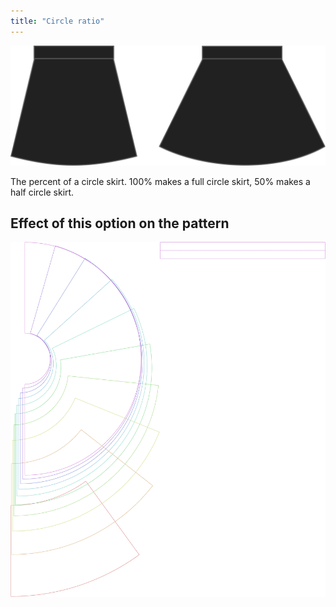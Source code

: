 ```yaml
---
title: "Circle ratio"
---
```


![Circle ratio](circleratio.svg)

The percent of a circle skirt. 100% makes a full circle skirt, 50% makes a half circle skirt.

## Effect of this option on the pattern

![This image shows the effect of this option by superimposing several variants that have a different value for this option](sandy_circleratio_sample.svg "Effect of this option on the pattern")
